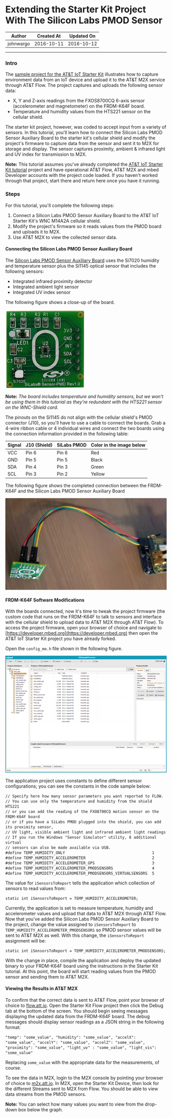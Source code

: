 
# Extending the Starter Kit Project With The Silicon Labs PMOD Sensor

|   Author   | Created At  | Updated On  |
| ---------- | ----------- | ----------- |
| johnwargo  | 2016-10-11  | 2016-10-12  |

------

### Intro

The [sample project for the AT&T IoT Starter Kit](https://starterkit.att.com/quickstart) illustrates how to capture environment data from an IoT device and upload it to the AT&T M2X service through AT&T Flow. The project captures and uploads the following sensor data:

+ X, Y and Z-axis readings from the FXOS8700CQ 6-axis sensor (accelerometer and magnetometer) on the FRDM-K64F board.
+ Temperature and humidity values from the HTS221 sensor on the cellular shield.

The starter kit project, however, was coded to accept input from a variety of sensors. In this tutorial, you'll learn how to connect the Silicon Labs PMOD Sensor Auxiliary Board to the starter kit's cellular shield and modify the project's firmware to capture data from the sensor and sent it to M2X for storage and display. The sensor captures proximity, ambient & infrared light and UV index for transmission to M2X.

**Note:** This tutorial assumes you've already completed the [AT&T IoT Starter Kit tutorial](https://starterkit.att.com/quickstart) project and have operational AT&T Flow, AT&T M2X and mbed Developer accounts with the project code loaded. If you haven't worked through that project, start there and return here once you have it running. 
 
### Steps

For this tutorial, you'll complete the following steps:

1. Connect a Silicon Labs PMOD Sensor Auxiliary Board to the AT&T IoT Starter Kit's WNC M14A2A cellular shield.
2. Modify the project's firmware so it reads values from the PMOD board and uploads it to M2X.
3. Use AT&T M2X to view the collected sensor data.  

#### Connecting the Silicon Labs PMOD Sensor Auxiliary Board

The [Silicon Labs PMOD Sensor Auxiliary Board](http://www.silabs.com/products/sensors/pages/sensor-pmod.aspx) uses the Si7020 humidity and temperature sensor plus the Si1145 optical sensor that includes the following sensors:

+ Integrated infrared proximity detector
+ Integrated ambient light sensor
+ Integrated UV index sensor   

The following figure shows a close-up of the board.
 
![alt text](../images/extending-starter-kit-project-with-additional-sensors/figure-01.png "Silicon Labs PMOD Sensor Auxiliary Board")

**Note:** *The board includes temperature and humidity sensors, but we won't be using them in this tutorial as they're redundant with the HTS221 sensor on the WNC-Shield card.*

The pinouts on the Si1145 do not align with the cellular shield's PMOD connector (J10), so you'll have to use a cable to connect the boards. Grab a 4-wire ribbon cable or 4 individual wires and connect the two boards using the connection information provided in the following table:

| Signal | J10 (Shield) | SiLabs PMOD | Color in the image below |
| ------ | ------------ | ----------- | ------------------------ |
| VCC    | Pin 6        | Pin 6       | Red                      |
| GND    | Pin 5        | Pin 5       | Black                    |
| SDA    | Pin 4        | Pin 3       | Green                    |
| SCL    | Pin 3        | Pin 2       | Yellow                   |
 
The following figure shows the completed connection between the FRDM-K64F and the Silicon Labs PMOD Sensor Auxiliary Board  

![alt text](../images/extending-starter-kit-project-with-additional-sensors/figure-02.png "A completed connection between the FRDM-K64F and the Silicon Labs PMOD Sensor Auxiliary Board")

#### FRDM-K64F Software Modifications

With the boards connected, now it's time to tweak the project firmware (the custom code that runs on the FRDM-K64F to talk to sensors and interface with the cellular shield to upload data to AT&T M2X through AT&T Flow). To access the project firmware, open your browser of choice and navigate to [https://developer.mbed.org](https://developer.mbed.org) then open the AT&T IoT Starter Kit project you have already forked. 

Open the `config_me.h` file shown in the following figure.

![alt text](../images/extending-starter-kit-project-with-additional-sensors/figure-03.png "mbed Development Environment")  

The application project uses constants to define different sensor configurations; you can see the constants in the code sample below:
 
	// Specify here how many sensor parameters you want reported to FLOW.
	// You can use only the temperature and humidity from the shield HTS221
	// or you can add the reading of the FXO8700CQ motion sensor on the FRDM-K64F board
	// or if you have a SiLabs PMOD plugged into the shield, you can add its proximity sensor,
	// UV light, visible ambient light and infrared ambient light readings
	// If you run the Windows "Sensor Simulator" utility, 8 additional virtual
	// sensors can also be made available via USB.
	#define TEMP_HUMIDITY_ONLY                                      1
	#define TEMP_HUMIDITY_ACCELEROMETER                             2
	#define TEMP_HUMIDITY_ACCELEROMETER_GPS                         3
	#define TEMP_HUMIDITY_ACCELEROMETER_PMODSENSORS                 4
	#define TEMP_HUMIDITY_ACCELEROMETER_PMODSENSORS_VIRTUALSENSORS  5

The value for `iSensorsToReport` tells the application which collection of sensors to read values from:

	static int iSensorsToReport = TEMP_HUMIDITY_ACCELEROMETER;   

Currently, the application is set to measure temperature, humidity and accelerometer values and upload that data to AT&T M2X through AT&T Flow. Now that you've added the Silicon Labs PMOD Sensor Auxiliary Board to the project, change the value assigned to `iSensorsToReport` to `TEMP_HUMIDITY_ACCELEROMETER_PMODSENSORS` so PMOD sensor values will be sent to AT&T M2X as well. With this change, the `iSensorsToReport` assignment will be: 
 
	static int iSensorsToReport = TEMP_HUMIDITY_ACCELEROMETER_PMODSENSORS;

With the change in place, compile the application and deploy the updated binary to your FRDM-K64F board using the instructions in the Starter Kit tutorial. At this point, the board will start reading values from the PMOD sensor and sending them to AT&T M2X.

#### Viewing the Results in AT&T M2X

To confirm that the correct data is sent to AT&T Flow, point your browser of choice to [flow.att.io](https://flow.att.io/). Open the Starter Kit Flow project then click the Debug tab at the bottom of the screen. You should begin seeing messages displaying the updated data from the FRDM-K64F board. The debug messages should display sensor readings as a JSON string in the following format:

	"temp": "some_value", "humidity": "some_value", "accelX": "some_value", "accelY": "some_value", "accelZ": "some_value", "proximity": "some_value", "light_uv" : "some_value", "light_vis": "some_value"

Replacing `some_value` with the appropriate data for the measurements, of course.

To see the data in M2X, login to the M2X console by pointing your browser of choice to [m2x.att.io](https://m2x.att.com/). In M2X, open the Starter Kit Device, then look for the different Streams sent to M2X from Flow. You should be able to view data streams from the PMOD sensors.  

**Note:** You can select how many values you want to view from the drop-down box below the graph.
